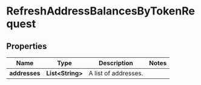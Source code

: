 

# RefreshAddressBalancesByTokenRequest


## Properties

| Name | Type | Description | Notes |
|------------ | ------------- | ------------- | -------------|
|**addresses** | **List&lt;String&gt;** | A list of addresses. |  |



